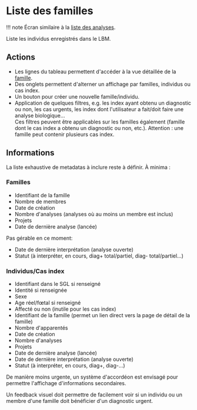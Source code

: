 # Liste des familles

!!! note Écran similaire à la [liste des analyses](./list-analyses.md).

Liste les individus enregistrés dans le LBM.

## Actions

- Les lignes du tableau permettent d'accéder à la vue détaillée de la
  [famille](./details-family.md).
- Des onglets permettent d'alterner un affichage par familles, individus ou cas index.
- Un bouton pour créer une nouvelle famille/individu.
- Application de quelques filtres, e.g. les index ayant obtenu un diagnostic ou non, les
  cas urgents, les index dont l'utilisateur a fait/doit faire une analyse biologique…\
  Ces filtres peuvent être applicables sur les familles également (famille dont le cas index
  a obtenu un diagnostic ou non, etc.). Attention : une famille peut contenir plusieurs cas
  index.

## Informations

La liste exhaustive de metadatas à inclure reste à définir. À minima :

### Familles

- Identifiant de la famille
- Nombre de membres
- Date de création
- Nombre d'analyses (analyses où au moins un membre est inclus)
- Projets
- Date de dernière analyse (lancée)

Pas gérable en ce moment:

- Date de dernière interprétation (analyse ouverte)
- Statut (à interpréter, en cours, diag+ total/partiel, diag- total/partiel…)

### Individus/Cas index

- Identifiant dans le SGL si renseigné
- Identité si renseignée
- Sexe
- Age réel/fœtal si renseigné
- Affecté ou non (inutile pour les cas index)
- Identifiant de la famille (permet un lien direct vers la page de détail de la famille)
- Nombre d'apparentés
- Date de création
- Nombre d'analyses
- Projets
- Date de dernière analyse (lancée)
- Date de dernière interprétation (analyse ouverte)
- Statut (à interpréter, en cours, diag+, diag-…)

De manière moins urgente, un système d'accordéon est envisagé pour permettre l'affichage
d'informations secondaires.

Un feedback visuel doit permettre de facilement voir si un individu ou un membre d'une
famille doit bénéficier d'un diagnostic urgent.
